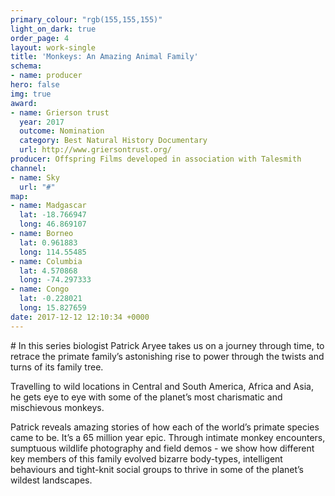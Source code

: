 ```yaml
---
primary_colour: "rgb(155,155,155)"
light_on_dark: true
order_page: 4
layout: work-single
title: 'Monkeys: An Amazing Animal Family'
schema:
- name: producer
hero: false
img: true
award:
- name: Grierson trust
  year: 2017
  outcome: Nomination
  category: Best Natural History Documentary
  url: http://www.griersontrust.org/
producer: Offspring Films developed in association with Talesmith
channel:
- name: Sky
  url: "#"
map:
- name: Madgascar
  lat: -18.766947
  long: 46.869107
- name: Borneo
  lat: 0.961883
  long: 114.55485
- name: Columbia
  lat: 4.570868
  long: -74.297333
- name: Congo
  lat: -0.228021
  long: 15.827659
date: 2017-12-12 12:10:34 +0000
---
```

# In this series biologist Patrick Aryee takes us on a journey through time, to retrace the primate family’s astonishing rise to power through the twists and turns of its family tree.

Travelling to wild locations in Central and South America, Africa and Asia, he gets eye to eye with some of the planet’s most charismatic and mischievous monkeys.

Patrick reveals amazing stories of how each of the world’s primate species came to be. It’s a 65 million year epic. Through intimate monkey encounters, sumptuous wildlife photography and field demos - we show how different key members of this family evolved bizarre body-types, intelligent behaviours and tight-knit social groups to thrive in some of the planet’s wildest landscapes.
